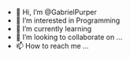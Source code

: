 - 👋 Hi, I’m @GabrielPurper
- 👀 I’m interested in Programming 
- 🌱 I’m currently learning 
- 💞️ I’m looking to collaborate on ...
- 📫 How to reach me ...

<!---
GabrielPurper/GabrielPurper is a ✨ special ✨ repository because its `README.md` (this file) appears on your GitHub profile.
You can click the Preview link to take a look at your changes.
--->
